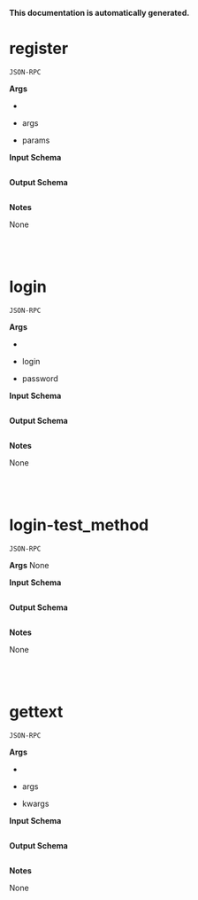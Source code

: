 **This documentation is automatically generated.**


# register
    JSON-RPC

**Args**

*

 * args

 * params
            


**Input Schema**
```json

```

**Output Schema**
```json

```


**Notes**

None



<br>
<br>

# login
    JSON-RPC

**Args**

*

 * login

 * password
            


**Input Schema**
```json

```

**Output Schema**
```json

```


**Notes**

None



<br>
<br>

# login-test_method
    JSON-RPC

**Args**
None


**Input Schema**
```json

```

**Output Schema**
```json

```


**Notes**

None



<br>
<br>

# gettext
    JSON-RPC

**Args**

*

 * args

 * kwargs
            


**Input Schema**
```json

```

**Output Schema**
```json

```


**Notes**

None


